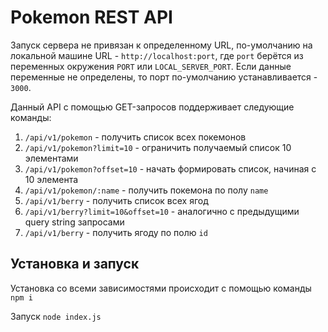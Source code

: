 Pokemon REST API
===

Запуск сервера не привязан к определенному URL, по-умолчанию на локальной машине URL - `http://localhost:port`, где `port` берётся из переменных окружения `PORT` или `LOCAL_SERVER_PORT`. Если данные переменные не определены, то порт по-умолчанию устанавливается - `3000`.

Данный API с помощью GET-запросов поддерживает следующие команды:
1. `/api/v1/pokemon` - получить список всех покемонов
2. `/api/v1/pokemon?limit=10` - ограничить получаемый список 10 элементами
3. `/api/v1/pokemon?offset=10` - начать формировать список, начиная с 10 элемента
4. `/api/v1/pokemon/:name` - получить покемона по полу `name`
5. `/api/v1/berry` - получить список всех ягод
6. `/api/v1/berry?limit=10&offset=10` - аналогично с предыдущими query string запросами
7. `/api/v1/berry` - получить ягоду по полю `id`

## Установка и запуск
Установка со всеми зависимостями происходит с помощью команды
`npm i`

Запуск
`node index.js`